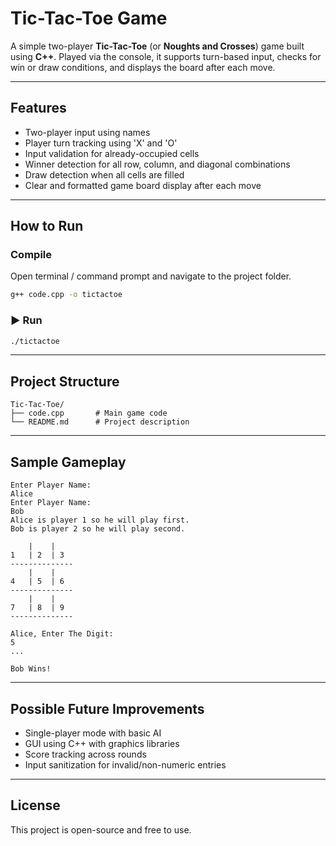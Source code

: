 # Tic-Tac-Toe Game 

A simple two-player **Tic-Tac-Toe** (or **Noughts and Crosses**) game built using **C++**. Played via the console, it supports turn-based input, checks for win or draw conditions, and displays the board after each move.

---

##  Features

- Two-player input using names
- Player turn tracking using 'X' and 'O'
- Input validation for already-occupied cells
- Winner detection for all row, column, and diagonal combinations
- Draw detection when all cells are filled
- Clear and formatted game board display after each move

---

##  How to Run

###  Compile

Open terminal / command prompt and navigate to the project folder.

```bash
g++ code.cpp -o tictactoe
```

### ▶ Run

```bash
./tictactoe
```

---

##  Project Structure

```
Tic-Tac-Toe/
├── code.cpp       # Main game code
└── README.md      # Project description
```

---

##  Sample Gameplay

```
Enter Player Name: 
Alice
Enter Player Name:
Bob
Alice is player 1 so he will play first.
Bob is player 2 so he will play second.

    |    |   
1   | 2  | 3
--------------
    |    |   
4   | 5  | 6
--------------
    |    |   
7   | 8  | 9
--------------

Alice, Enter The Digit:
5
...

Bob Wins!
```

---

##  Possible Future Improvements

- Single-player mode with basic AI
- GUI using C++ with graphics libraries
- Score tracking across rounds
- Input sanitization for invalid/non-numeric entries

---

##  License

This project is open-source and free to use.
